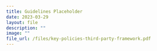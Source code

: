```yaml
---
title: Guidelines Placeholder
date: 2023-03-29
layout: file
description: ""
image: ""
file_url: /files/key-policies-third-party-framework.pdf
---
```

